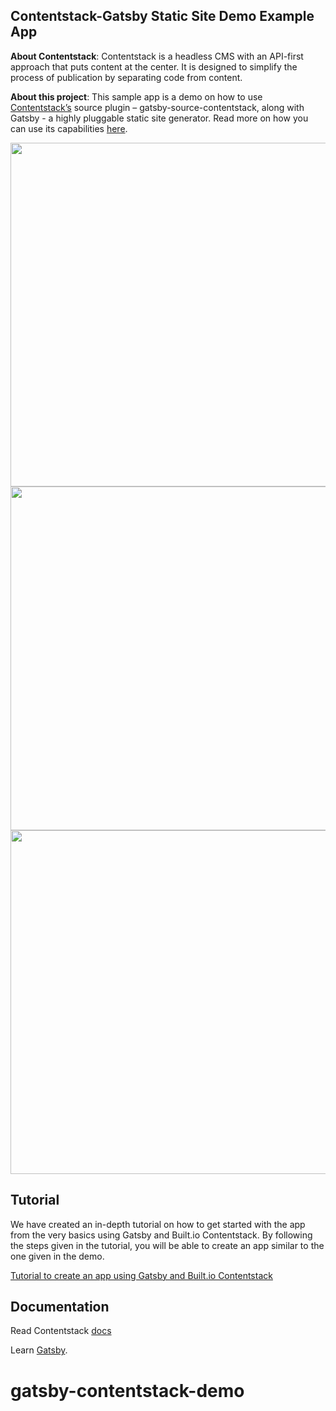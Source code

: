 ## Contentstack-Gatsby Static Site Demo Example App

**About Contentstack**: Contentstack is a headless CMS with an API-first approach that puts content at the center. It is designed to simplify the process of publication by separating code from content.

**About this project**: This sample app is a demo on how to use [Contentstack’s](https://www.contentstack.com/docs) source plugin – gatsby-source-contentstack, along with Gatsby - a highly pluggable static site generator. Read more on how you can use its capabilities [here](https://github.com/contentstack/gatsby-source-contentstack).

<img src='https://images.contentstack.io/v3/assets/bltf2fb14dd3176c6f6/blt641d522ab969f3f4/5b91fc5a4133515c5c1f2ae9/download' width='650' height='550'/>
<img src='https://images.contentstack.io/v3/assets/bltf2fb14dd3176c6f6/blt77db5af1bb86f092/5b91fc74884dfd197f6a3ca4/download' width='650' height='550'/>
<img src='https://images.contentstack.io/v3/assets/bltf2fb14dd3176c6f6/bltae0e68489b07b675/5b91fc8a1e3e32257c11a516/download' width='650' height='550'/>

## Tutorial
We have created an in-depth tutorial on how to get started with the app from the very basics using Gatsby and Built.io Contentstack. By following the steps given in the tutorial, you will be able to create an app similar to the one given in the demo.
 
[Tutorial to create an app using Gatsby and Built.io Contentstack](https://www.contentstack.com/docs/developers/sample-apps/build-a-sample-website-using-gatsby-and-contentstack)
 
## Documentation
 
Read Contentstack [docs](https://www.contentstack.com/docs)

Learn [Gatsby](https://www.gatsbyjs.org/docs/).
# gatsby-contentstack-demo
